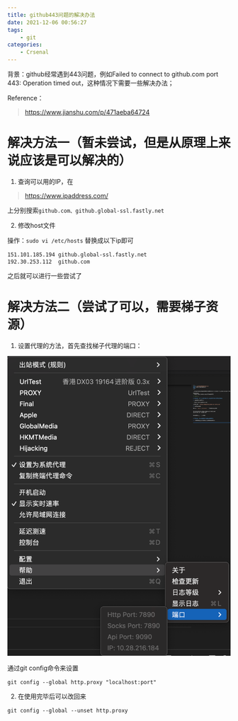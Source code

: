 ```yaml
---
title: github443问题的解决办法
date: 2021-12-06 00:56:27
tags:
    - git
categories:
	- Crsenal
---
```


背景：github经常遇到443问题，例如Failed to connect to github.com port 443: Operation timed out，这种情况下需要一些解决办法；

Reference：
> https://www.jianshu.com/p/471aeba64724

<!--more-->

# 解决方法一（暂未尝试，但是从原理上来说应该是可以解决的）

1. 查询可以用的IP，在

> https://www.ipaddress.com/

上分别搜索```github.com、github.global-ssl.fastly.net```

2. 修改host文件

操作：```sudo vi /etc/hosts``` 替换成以下ip即可

```
151.101.185.194 github.global-ssl.fastly.net
192.30.253.112  github.com
```

之后就可以进行一些尝试了


# 解决方法二（尝试了可以，需要梯子资源）

1. 设置代理的方法，首先查找梯子代理的端口：

![](/images/2021-12-06-11-45-05.png)

通过git config命令来设置
```shell
git config --global http.proxy "localhost:port"
```

2. 在使用完毕后可以改回来

```shell
git config --global --unset http.proxy
```